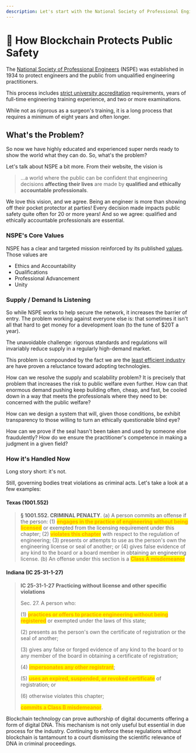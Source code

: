 ```yaml
---
description: Let's start with the National Society of Professional Engineers.
---
```


# 🎯 How Blockchain Protects Public Safety

The [National Society of Professional Engineers](https://www.nspe.org/) (NSPE) was established in 1934 to protect engineers and the public from unqualified engineering practitioners.

This process includes [strict university accreditation](https://www.abet.org/accreditation/) requirements, years of full-time engineering training experience, and two or more examinations.&#x20;

While not as rigorous as a surgeon's training, it is a long process that requires a minimum of eight years and often longer.

## What's the Problem?

So now we have highly educated and experienced super nerds ready to show the world what they can do. So, what's the problem?

Let's talk about NSPE a bit more. From their website, the vision is&#x20;

> ...a world where the public can be confident that engineering decisions **affecting their lives** are made by **qualified and ethically accountable professionals**.

We love this vision, and we agree. Being an engineer is more than showing off their pocket protector at parties! Every decision made impacts public safety quite often for 20 or more years! And so we agree: qualified and ethically accountable professionals are essential.

### NSPE's Core Values

NSPE has a clear and targeted mission reinforced by its published [values](https://www.nspe.org/membership/nspe-who-we-are-and-what-we-do). Those values are

* Ethics and Accountability
* Qualifications
* Professional Advancement
* Unity

### Supply / Demand Is Listening

So while NSPE works to help secure the network, it increases the barrier of entry. The problem working against everyone else is: that sometimes it isn't all that hard to get money for a development loan (to the tune of $20T a year).

The unavoidable challenge: rigorous standards and regulations will invariably reduce supply in a regularly high-demand market.

This problem is compounded by the fact we are the [least efficient industry](https://www.constructiondive.com/news/the-productivity-train-wreck-why-construction-struggles-to-compete-with/419450/) are have proven a reluctance toward adopting technologies.

How can we resolve the supply and scalability problem? It is precisely that problem that increases the risk to public welfare even further. How can that enormous demand pushing keep building often, cheap, and fast, be cooled down in a way that meets the professionals where they need to be: concerned with the public welfare?

How can we design a system that will, given those conditions, be exhibit transparency to those willing to turn an ethically questionable blind eye?

How can we prove if the seal hasn't been taken and used by someone else fraudulently? How do we ensure the practitioner's competence in making a judgment in a given field?

### How it's Handled Now

Long story short: it's not.&#x20;

Still, governing bodies treat violations as criminal acts. Let's take a look at a few examples:

#### Texas (1001.552)

> **§ 1001.552. CRIMINAL PENALTY**. (a) A person commits an offense if the person: (1) <mark style="color:orange;">**engages in the practice of engineering without being licensed**</mark> or exempted from the licensing requirement under this chapter; (2) <mark style="color:orange;">**violates this chapter**</mark> with respect to the regulation of engineering; (3) presents or attempts to use as the person's own the engineering license or seal of another; or (4) gives false evidence of any kind to the board or a board member in obtaining an engineering license. (b) An offense under this section is a <mark style="color:orange;">**Class A misdemeanor**</mark>

#### Indiana (IC 25-31-1-27)

> **IC 25-31-1-27** **Practicing without license and other specific violations**
>
> &#x20;    Sec. 27. A person who:
>
> (1) <mark style="color:orange;">**practices or offers to practice engineering without being registered**</mark> or exempted under the laws of this state;
>
> (2) presents as the person's own the certificate of registration or the seal of another;
>
> (3) gives any false or forged evidence of any kind to the board or to any member of the board in obtaining a certificate of registration;
>
> (4) <mark style="color:orange;">**impersonates any other registrant**</mark>;
>
> (5) <mark style="color:orange;">**uses an expired, suspended, or revoked certificate**</mark> of registration; or
>
> (6) otherwise violates this chapter;
>
> <mark style="color:orange;">**commits a Class B misdemeanor**</mark>.

Blockchain technology can prove authorship of digital documents offering a form of digital DNA. This mechanism is not only useful but essential in due process for the industry. Continuing to enforce these regulations without blockchain is tantamount to a court dismissing the scientific relevance of DNA in criminal proceedings.
